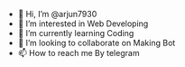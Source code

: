 - 👋 Hi, I’m @arjun7930
- 👀 I’m interested in Web Developing
- 🌱 I’m currently learning Coding
- 💞️ I’m looking to collaborate on Making Bot
- 📫 How to reach me By telegram

<!---
arjun7930/arjun7930 is a ✨ special ✨ repository because its `README.md` (this file) appears on your GitHub profile.
You can click the Preview link to take a look at your changes.
--->
